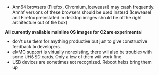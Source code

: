 - Arm64 browsers (Firefox, Chromium, Iceweasel) may crash frequently. Armhf versions of these browsers should be used instead (Iceweasel and Firefox preinstalled in desktop images should be of the right architecture out of the box)

**All currently available mainline OS images for C2 are experimental**

- don't use them for anything productive but just to give constructive feedback to developers
- eMMC support is virtually nonexisting, there will also be troubles with some UHS SD cards. Only a few of them will work fine.
- USB devices are sometimes not recognized. Reboot helps bring them up.

